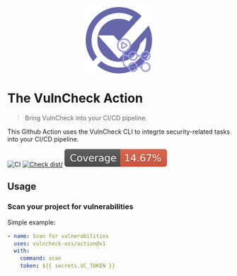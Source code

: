 <p align="center">
    <img src="/logo-action.png" align="center" alt="VulnCheck Logo" width="150" />
</p>

# The VulnCheck Action
> Bring VulnCheck into your CI/CD pipeline.

This Github Action uses the VulnCheck CLI to integrte security-related tasks into your CI/CD pipeline.

![CI](https://github.com/vulncheck-oss/action/actions/workflows/ci.yml/badge.svg)
[![Check dist/](https://github.com/vulncheck-oss/action/actions/workflows/check-dist.yml/badge.svg)](https://github.com/vulncheck-oss/action/actions/workflows/check-dist.yml)
[![Coverage](./badges/coverage.svg)](./badges/coverage.svg)

## Usage

### Scan your project for vulnerabilities

Simple example:

```yaml
- name: Scan for vulnerabilities
  uses: vulncheck-oss/action@v1
  with:
    command: scan
    token: ${{ secrets.VC_TOKEN }}
```